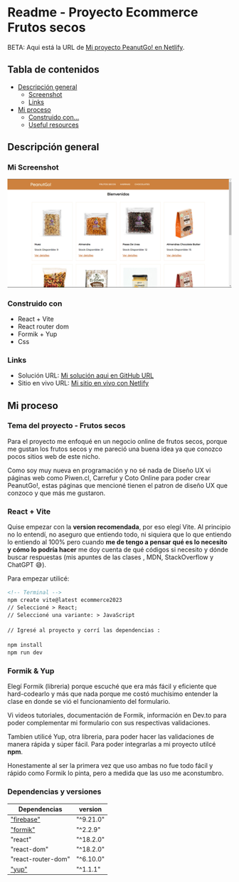 # Readme - Proyecto Ecommerce Frutos secos

BETA: Aqui está la URL de [Mi proyecto PeanutGo! en Netlify](https://peanutgo.netlify.app/).

## Tabla de contenidos

- [Descripción general](#descripcion-general)
  - [Screenshot](#mi-screenshot)
  - [Links](#links)
- [Mi proceso](#mi-proceso)
  - [Construido con...](#construido-con)
  - [Useful resources](#useful-resources)


## Descripción general

### Mi Screenshot
![](./CapturaProyectoReact.PNG)

### Construido con
- React + Vite 
- React router dom
- Formik + Yup 
- Css


### Links

- Solución URL: [Mi solución aqui en GitHub URL](https://github.com/romina-gza/EcommerceReact-Galarza)
- Sitio en vivo URL: [Mi sitio en vivo con Netlify](https://peanutgo.netlify.app/)

## Mi proceso
### Tema del proyecto - Frutos secos

 Para el proyecto me enfoqué en un negocio online de frutos secos, porque me gustan los frutos secos y me pareció una buena idea ya que conozco pocos sitios web de este nicho. 

 Como soy muy nueva en programación y no sé nada de Diseño UX vi páginas web como Piwen.cl, Carrefur y Coto Online para poder crear PeanutGo!, estas páginas que mencioné tienen el patron de diseño UX que conzoco y que más me gustaron.

 ### React + Vite 
 Quise empezar con la **version recomendada**, por eso elegí Vite. 
 Al principio no lo entendí, no aseguro que entiendo todo, ni siquiera que lo que entiendo lo entiendo al 100% pero cuando **me de tengo a pensar qué es lo necesito y cómo lo podría hacer** me doy cuenta de qué códigos si necesito y dónde buscar respuestas (mis apuntes de las clases , MDN, StackOverflow y ChatGPT 😅).
 
 Para empezar utilicé:
 ```html
<!-- Terminal -->
npm create vite@latest ecommerce2023 
// Seleccioné > React;
// Seleccioné una variante: > JavaScript

// Igresé al proyecto y corrí las dependencias :

 npm install 
 npm run dev 

```
 ### Formik & Yup
  Elegí Formik (libreria) porque escuché que era más fácil y eficiente que hard-codearlo y más que nada porque me costó muchísimo entender la clase en donde se vió el funcionamiento del formulario.
  
  Vi videos tutoriales, documentación de Formik, información en Dev.to para poder complementar mi formulario con sus respectivas validaciones.
  
  Tambien utilicé Yup, otra libreria, para poder hacer las validaciones de manera rápida y súper fácil.
  Para poder integrarlas a mi proyecto utilcé **npm**. 
  
  Honestamente al ser la primera vez que uso ambas no fue todo fácil y rápido como Formik lo pinta, pero a medida que las uso me aconstumbro.

 ### Dependencias y versiones

| Dependencias | version |
| ------ | ------ |
| ["firebase"](https://firebase.google.com/?hl=es-419) | "^9.21.0" |
| ["formik"](https://formik.org/) | "^2.2.9" |
| "react" | "^18.2.0" |
| "react-dom" | "^18.2.0" |
| "react-router-dom" | "^6.10.0" |
| ["yup"](https://www.npmjs.com/package/yup) | "^1.1.1" |
 